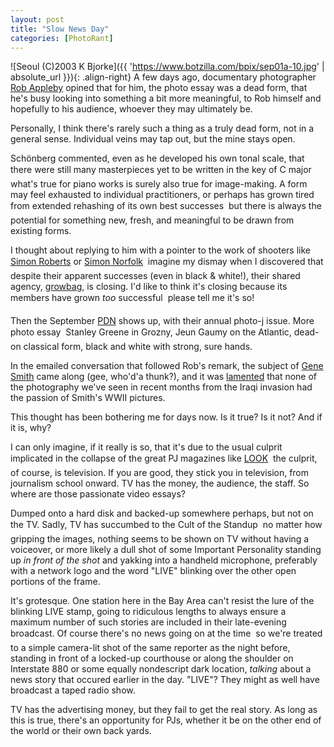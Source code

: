 ```yaml
---
layout: post
title: "Slow News Day"
categories: [PhotoRant]
---
```



![Seoul (C)2003 K Bjorke]({{ 'https://www.botzilla.com/bpix/sep01a-10.jpg' | absolute_url }}){: .align-right}
A few days ago, documentary photographer <a href="http://www.robertappleby.com/">Rob Appleby</a> opined that for him, the photo essay was a dead form, that he's busy looking into something a bit more meaningful, to Rob himself and hopefully to his audience, whoever they may ultimately be.

Personally, I think there's rarely such a thing as a truly dead form, not in a general sense. Individual veins may tap out, but the mine stays open.

Sch&ouml;nberg commented, even as he developed his own tonal scale, that there were still many masterpieces yet to be written in the key of C major &#151;  what's true for piano works is surely also true for image-making. A form may feel exhausted to individual practitioners, or perhaps has grown tired from extended rehashing of its own best successes &#151; but there is always the potential for something new, fresh, and meaningful to be drawn from existing forms.
<!--more-->

I thought about replying to him with a pointer to the work of shooters like <a href="http://www.gregwilliamsphotography.com/index.flash.asp">Simon Roberts</a> or <a href="http://www.growbag.net/photographers/simonnorfolk/">Simon Norfolk</a> &#151; imagine my dismay when I discovered that despite their apparent successes (even in black &amp; white!), their shared agency,  <a href="http://www.growbag.net/">growbag,</a> is closing. I'd like to think it's closing because its members have grown <i>too</i> successful &#151; please tell me it's so!

Then the September <a href="http://www.pdnonline.com/">PDN</a> shows up, with their annual photo-j issue. More photo essay &#151; Stanley Greene in Grozny, Jeun Gaumy on the Atlantic, dead-on classical form, black and white with strong, sure hands.

In the emailed conversation that followed Rob's remark, the subject of <a href="http://www.smithfund.org/">Gene Smith</a> came along (gee, who'd'a thunk?), and it was <a href="http://topica.com/lists/streetphoto/read/message.html?mid=908676123&sort=d&start=39610">lamented</a> that none of the photography we've seen in recent months from the Iraqi invasion had the passion of Smith's WWII pictures.

This thought has been bothering me for days now. Is it true? Is it not? And if it is, why?

I can only imagine, if it really is so, that it's due to the usual culprit implicated in the collapse of the great PJ magazines like <a href="http://www.loc.gov/exhibits/treasures/trm050.html">LOOK</a> &#151; the culprit, of course, is television. If you are good, they stick you in television, from journalism school onward. TV has the money, the audience, the staff. So where are those passionate video essays?

Dumped onto a hard disk and backed-up somewhere perhaps, but not on the TV. Sadly, TV  has succumbed to the Cult of the Standup &#151; no matter how gripping the images, nothing seems to be shown on TV without having a voiceover, or more likely a dull shot of some Important Personality standing up <i>in front of the shot</i> and yakking into a handheld microphone, preferably with a network logo and the word "LIVE" blinking over the other open portions of the frame.

It's grotesque. One station here in the Bay Area can't resist the lure of the blinking LIVE stamp, going to ridiculous lengths to always ensure a maximum number of such stories are included in their late-evening broadcast. Of course there's no news going on at the time &#151; so we're treated to a simple camera-lit shot of the same reporter as the night before, standing in front of a locked-up courthouse or along the shoulder on Interstate 880 or some equally nondescript dark location, <i>talking</i> about a news story that occured earlier in the day. "LIVE"? They might as well have broadcast a taped radio show.

TV has the advertising money, but they fail to get the real story. As long as this is true, there's an opportunity for PJs, whether it be on the other end of the world or their own back yards.
